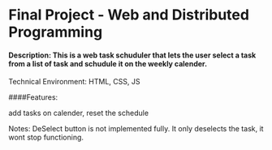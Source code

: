 # Final Project - Web and Distributed Programming

#### Description: This is a web task schuduler that lets the user select a task from a list of task and schudule it on the weekly calender. 

Technical Environment: HTML, CSS, JS

####Features: 

add tasks on calender,
reset the schedule 

Notes: DeSelect button is not implemented fully. It only deselects the task, it wont stop functioning.
